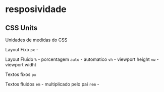 # resposividade
 
 ## CSS Units

 Unidades de medidas do CSS


Layout Fixo
 `px` -

 Layout Fluído
 `%` - porcentagem
 `auto` - automatico 
 `vh` - viewport height
 `vw` - viewport widht

Textos fixos
`px`

 Textos fluidos
 `em` - multiplicado pelo pai
 `rem` - 



